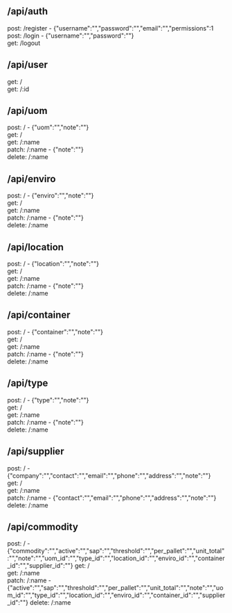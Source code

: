 ## /api/auth
  post:   /register - {"username":"","password":"","email":"","permissions":1  
  post:   /login - {"username":"","password":""}  
  get:    /logout

## /api/user
  get:    /  
  get:    /:id

## /api/uom
  post:   / - {"uom":"","note":""}  
  get:    /  
  get:    /:name  
  patch:  /:name - {"note":""}  
  delete: /:name

## /api/enviro
  post:   / - {"enviro":"","note":""}  
  get:    /  
  get:    /:name  
  patch:  /:name - {"note":""}  
  delete: /:name

## /api/location
  post:   / - {"location":"","note":""}  
  get:    /  
  get:    /:name  
  patch:  /:name - {"note":""}  
  delete: /:name

## /api/container
  post:   / - {"container":"","note":""}  
  get:    /  
  get:    /:name  
  patch:  /:name - {"note":""}  
  delete: /:name

  ## /api/type
  post:   / - {"type":"","note":""}  
  get:    /  
  get:    /:name  
  patch:  /:name - {"note":""}  
  delete: /:name

## /api/supplier
  post:   / - {"company":"","contact":"","email":"","phone":"","address":"","note":""}  
  get:    /  
  get:    /:name  
  patch:  /:name - {"contact":"","email":"","phone":"","address":"","note":""}  
  delete: /:name

## /api/commodity
  post:   / - {"commodity":"","active":"","sap":"","threshold":"","per_pallet":"","unit_total":"","note":"","uom_id":"","type_id":"","location_id":"","enviro_id":"","container_id":"","supplier_id":""}
  get:    /  
  get:    /:name  
  patch:  /:name - {"active":"","sap":"","threshold":"","per_pallet":"","unit_total":"","note":"","uom_id":"","type_id":"","location_id":"","enviro_id":"","container_id":"","supplier_id":""}
  delete: /:name